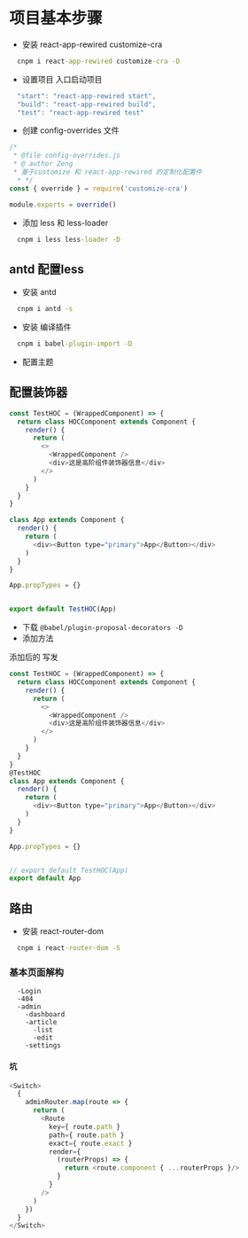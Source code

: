 # 项目基本步骤

+ 安装 react-app-rewired customize-cra

```cmd
  cnpm i react-app-rewired customize-cra -D
```

+ 设置项目 入口启动项目

```JavaScript
  "start": "react-app-rewired start",
  "build": "react-app-rewired build",
  "test": "react-app-rewired test"
```


+ 创建 config-overrides 文件

```JavaScript
/*
 * @file config-overrides.js
 * @ author Zeng
 * 基于customize 和 react-app-rewired 的定制化配置件
  * */
const { override } = require('customize-cra')

module.exports = override()
```

+ 添加 less 和 less-loader

```cmd
  cnpm i less less-loader -D
```


## antd 配置less

+ 安装 antd

```cmd
  cnpm i antd -s
```

+ 安装 编译插件

```cmd
  cnpm i babel-plugin-import -D  
```

+ 配置主题

## 配置装饰器

```JavaScript
const TestHOC = (WrappedComponent) => {
  return class HOCComponent extends Component {
    render() {
      return (
        <>
          <WrappedComponent />
          <div>这是高阶组件装饰器信息</div>
        </>
      )
    }
  }
}

class App extends Component {
  render() {
    return (
      <div><Button type="primary">App</Button></div>
    )
  }
}

App.propTypes = {}


export default TestHOC(App)
```

+ 下载 `@babel/plugin-proposal-decorators -D`
+ 添加方法 

添加后的 写发

```JavaScript
const TestHOC = (WrappedComponent) => {
  return class HOCComponent extends Component {
    render() {
      return (
        <>
          <WrappedComponent />
          <div>这是高阶组件装饰器信息</div>
        </>
      )
    }
  }
}
@TestHOC
class App extends Component {
  render() {
    return (
      <div><Button type="primary">App</Button></div>
    )
  }
}

App.propTypes = {}


// export default TestHOC(App)
export default App
```


## 路由 

+ 安装 react-router-dom

```cmd
  cnpm i react-router-dom -S
```

### 基本页面解构 

```tree
  -Login
  -404
  -admin
    -dashboard
    -article
      -list
      -edit
    -settings  
```


#### 坑

```JavaScript
<Switch>
  {
    adminRouter.map(route => {
      return (
        <Route
          key={ route.path }
          path={ route.path }
          exact={ route.exact }
          render={
            (routerProps) => {
              return <route.component { ...routerProps }/>
            }
          }
        />
      )
    })
  }
</Switch>
```



